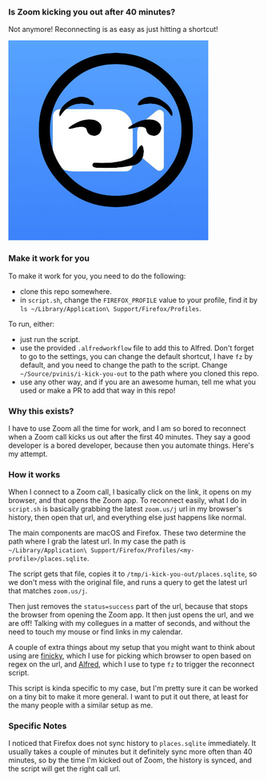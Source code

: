 ### Is Zoom kicking you out after 40 minutes?

Not anymore! Reconnecting is as easy as just hitting a shortcut!

![](icon.jpg)

### Make it work for you
To make it work for you, you need to do the following:
- clone this repo somewhere.
- in `script.sh`, change the `FIREFOX_PROFILE` value to your profile, find it by ` ls ~/Library/Application\ Support/Firefox/Profiles`.

To run, either:
- just run the script.
- use the provided `.alfredworkflow` file to add this to Alfred. Don't forget to go to the settings, you can change the default shortcut, I have `fz` by default, and you need to change the path to the script. Change `~/Source/pvinis/i-kick-you-out` to the path where you cloned this repo.
- use any other way, and if you are an awesome human, tell me what you used or make a PR to add that way in this repo!

### Why this exists?
I have to use Zoom all the time for work, and I am so bored to reconnect when a Zoom call kicks us out after the first 40 minutes. They say a good developer is a bored developer, because then you automate things. Here's my attempt.

### How it works
When I connect to a Zoom call, I basically click on the link, it opens on my browser, and that opens the Zoom app.
To reconnect easily, what I do in `script.sh` is basically grabbing the latest `zoom.us/j` url in my browser's history, then open that url, and everything else just happens like normal.

The main components are macOS and Firefox. These two determine the path where I grab the latest url. In my case the path is `~/Library/Application\ Support/Firefox/Profiles/<my-profile>/places.sqlite`.

The script gets that file, copies it to `/tmp/i-kick-you-out/places.sqlite`, so we don't mess with the original file, and runs a query to get the latest url that matches `zoom.us/j`.

Then just removes the `status=success` part of the url, because that stops the browser from opening the Zoom app. It then just opens the url, and we are off! Talking with my collegues in a matter of seconds, and without the need to touch my mouse or find links in my calendar.

A couple of extra things about my setup that you might want to think about using are [finicky](https://github.com/johnste/finicky), which I use for picking which browser to open based on regex on the url, and [Alfred](https://www.alfredapp.com/), which I use to type `fz` to trigger the reconnect script.

This script is kinda specific to my case, but I'm pretty sure it can be worked on a tiny bit to make it more general. I want to put it out there, at least for the many people with a similar setup as me.

### Specific Notes
I noticed that Firefox does not sync history to `places.sqlite` immediately. It usually takes a couple of minutes but it definitely sync more often than 40 minutes, so by the time I'm kicked out of Zoom, the history is synced, and the script will get the right call url.
